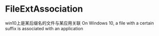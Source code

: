 # FileExtAssociation
win10上是某后缀名的文件与某应用关联 On Windows 10, a file with a certain suffix is associated with an application
